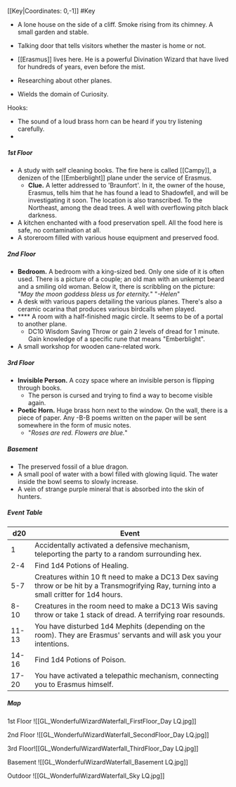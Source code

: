 [[Key|Coordinates: 0,-1]]
#Key

- A lone house on the side of a cliff. Smoke rising from its chimney. A small garden and stable.
- Talking door that tells visitors whether the master is home or not.

- [[Erasmus]] lives here. He is a powerful Divination Wizard that have lived for hundreds of years, even before the mist.
- Researching about other planes.
- Wields the domain of Curiosity.

Hooks:
- The sound of a loud brass horn can be heard if you try listening carefully.
- 
##### 1st Floor
- A study with self cleaning books. The fire here is called [[Campy]], a denizen of the [[Emberblight]] plane under the service of Erasmus.
	- **Clue.** A letter addressed to 'Braunfort'. In it, the owner of the house, Erasmus, tells him that he has found a lead to Shadowfell, and will be investigating it soon. The location is also transcribed.
		To the Northeast, among the dead trees. A well with overflowing pitch black darkness.
- A kitchen enchanted with a food preservation spell. All the food here is safe, no contamination at all.
- A storeroom filled with various house equipment and preserved food.

##### 2nd Floor
- **Bedroom.** A bedroom with a king-sized bed. Only one side of it is often used. There is a picture of a couple; an old man with an unkempt beard and a smiling old woman.
	Below it, there is scribbling on the picture:
	"*May the moon goddess bless us for eternity.*"
	"*-Helen*"
- A desk with various papers detailing the various planes. There's also a ceramic ocarina that produces various birdcalls when played.
- **** A room with a half-finished magic circle. It seems to be of a portal to another plane.
	- DC10 Wisdom Saving Throw or gain 2 levels of dread for 1 minute. Gain knowledge of a specific rune that means "Emberblight".
- A small workshop for wooden cane-related work.

##### 3rd Floor
- **Invisible Person.** A cozy space where an invisible person is flipping through books.
	- The person is cursed and trying to find a way to become visible again.
- **Poetic Horn.** Huge brass horn next to the window. On the wall, there is a piece of paper. Any -B-B poems written on the paper will be sent somewhere in the form of music notes.
	- "*Roses are red. Flowers are blue.*"

##### Basement
- The preserved fossil of a blue dragon.
- A small pool of water with a bowl filled with glowing liquid. The water inside the bowl seems to slowly increase.
- A vein of strange purple mineral that is absorbed into the skin of hunters.


##### Event Table

| d20   | Event                                                                                                                                       |
| ----- | ------------------------------------------------------------------------------------------------------------------------------------------- |
| 1     | Accidentally activated a defensive mechanism, teleporting the party to a random surrounding hex.                                            |
| 2-4   | Find 1d4 Potions of Healing.                                                                                                                |
| 5-7   | Creatures within 10 ft need to make a DC13 Dex saving throw or be hit by a Transmogrifying Ray, turning into a small critter for 1d4 hours. |
| 8-10  | Creatures in the room need to make a DC13 Wis saving throw or take 1 stack of dread. A terrifying roar resounds.                            |
| 11-13 | You have disturbed 1d4 Mephits (depending on the room). They are Erasmus' servants and will ask you your intentions.                        |
| 14-16 | Find 1d4 Potions of Poison.                                                                                                                 |
| 17-20 | You have activated a telepathic mechanism, connecting you to Erasmus himself.                                                               |

##### Map
1st Floor
![[GL_WonderfulWizardWaterfall_FirstFloor_Day LQ.jpg]]

2nd Floor
![[GL_WonderfulWizardWaterfall_SecondFloor_Day LQ.jpg]]

3rd Floor![[GL_WonderfulWizardWaterfall_ThirdFloor_Day LQ.jpg]]

Basement
![[GL_WonderfulWizardWaterfall_Basement LQ.jpg]]

Outdoor
![[GL_WonderfulWizardWaterfall_Sky LQ.jpg]]
